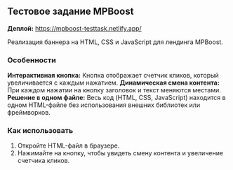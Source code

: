 ## Тестовое задание MPBoost

**Деплой:** https://mpboost-testtask.netlify.app/

Реализация баннера на HTML, CSS и JavaScript для лендинга MPBoost.
### Особенности
**Интерактивная кнопка:** Кнопка отображает счетчик кликов, который увеличивается с каждым нажатием.
**Динамическая смена контента:** При каждом нажатии на кнопку заголовок и текст меняются местами.
**Решение в одном файле:** Весь код (HTML, CSS, JavaScript) находится в одном HTML-файле без использования внешних библиотек или фреймворков.

### Как использовать
1. Откройте HTML-файл в браузере.
2. Нажимайте на кнопку, чтобы увидеть смену контента и увеличение счетчика кликов.
